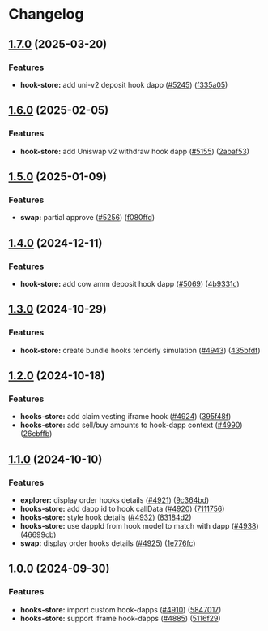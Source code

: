 # Changelog

## [1.7.0](https://github.com/cowprotocol/cowswap/compare/hook-dapp-lib-v1.6.0...hook-dapp-lib-v1.7.0) (2025-03-20)


### Features

* **hook-store:** add uni-v2 deposit hook dapp ([#5245](https://github.com/cowprotocol/cowswap/issues/5245)) ([f335a05](https://github.com/cowprotocol/cowswap/commit/f335a0575e624747714662e7237b8bd7b97bd49d))

## [1.6.0](https://github.com/cowprotocol/cowswap/compare/hook-dapp-lib-v1.5.0...hook-dapp-lib-v1.6.0) (2025-02-05)


### Features

* **hook-store:** add Uniswap v2 withdraw hook dapp ([#5155](https://github.com/cowprotocol/cowswap/issues/5155)) ([2abaf53](https://github.com/cowprotocol/cowswap/commit/2abaf53a5f87c91521ed8dd94e2cd8aa5ecb8aec))

## [1.5.0](https://github.com/cowprotocol/cowswap/compare/hook-dapp-lib-v1.4.0...hook-dapp-lib-v1.5.0) (2025-01-09)


### Features

* **swap:** partial approve ([#5256](https://github.com/cowprotocol/cowswap/issues/5256)) ([f080ffd](https://github.com/cowprotocol/cowswap/commit/f080ffdb098612e729f3a3f829410ce78697979f))

## [1.4.0](https://github.com/cowprotocol/cowswap/compare/hook-dapp-lib-v1.3.0...hook-dapp-lib-v1.4.0) (2024-12-11)


### Features

* **hook-store:** add cow amm deposit hook dapp ([#5069](https://github.com/cowprotocol/cowswap/issues/5069)) ([4b9331c](https://github.com/cowprotocol/cowswap/commit/4b9331cbfab92fc113043c4e204e280b55d09f62))

## [1.3.0](https://github.com/cowprotocol/cowswap/compare/hook-dapp-lib-v1.2.0...hook-dapp-lib-v1.3.0) (2024-10-29)


### Features

* **hook-store:** create bundle hooks tenderly simulation ([#4943](https://github.com/cowprotocol/cowswap/issues/4943)) ([435bfdf](https://github.com/cowprotocol/cowswap/commit/435bfdfa3e68cea1652bc00dcf5908bbc991d7b1))

## [1.2.0](https://github.com/cowprotocol/cowswap/compare/hook-dapp-lib-v1.1.0...hook-dapp-lib-v1.2.0) (2024-10-18)


### Features

* **hooks-store:** add claim vesting iframe hook ([#4924](https://github.com/cowprotocol/cowswap/issues/4924)) ([395f48f](https://github.com/cowprotocol/cowswap/commit/395f48f57d93de67305791fdb9a668bdd693074e))
* **hooks-store:** add sell/buy amounts to hook-dapp context ([#4990](https://github.com/cowprotocol/cowswap/issues/4990)) ([26cbffb](https://github.com/cowprotocol/cowswap/commit/26cbffbbfe8edbc0a4a9ba31fe9c0d42852118d9))

## [1.1.0](https://github.com/cowprotocol/cowswap/compare/hook-dapp-lib-v1.0.0...hook-dapp-lib-v1.1.0) (2024-10-10)


### Features

* **explorer:** display order hooks details ([#4921](https://github.com/cowprotocol/cowswap/issues/4921)) ([9c364bd](https://github.com/cowprotocol/cowswap/commit/9c364bd81f2e392a8cece06f6470734ee3d7623c))
* **hooks-store:** add dapp id to hook callData ([#4920](https://github.com/cowprotocol/cowswap/issues/4920)) ([7111756](https://github.com/cowprotocol/cowswap/commit/7111756e359a8e52daa674068f99217efe27ee5b))
* **hooks-store:** style hook details ([#4932](https://github.com/cowprotocol/cowswap/issues/4932)) ([83184d2](https://github.com/cowprotocol/cowswap/commit/83184d23da3c812eff87bfc0ec5a2832af0ff235))
* **hooks-store:** use dappId from hook model to match with dapp ([#4938](https://github.com/cowprotocol/cowswap/issues/4938)) ([46699cb](https://github.com/cowprotocol/cowswap/commit/46699cbe6df02b0f7a3c6c380a04842e9f403a88))
* **swap:** display order hooks details ([#4925](https://github.com/cowprotocol/cowswap/issues/4925)) ([1e776fc](https://github.com/cowprotocol/cowswap/commit/1e776fc4f6dfb28eebf881e79bb45dbfd693e472))

## 1.0.0 (2024-09-30)


### Features

* **hooks-store:** import custom hook-dapps ([#4910](https://github.com/cowprotocol/cowswap/issues/4910)) ([5847017](https://github.com/cowprotocol/cowswap/commit/584701715500525365475660732edb6bbf7ba396))
* **hooks-store:** support iframe hook-dapps ([#4885](https://github.com/cowprotocol/cowswap/issues/4885)) ([5116f29](https://github.com/cowprotocol/cowswap/commit/5116f296a0e4866d0a51a806b7abe55e809d26e9))
